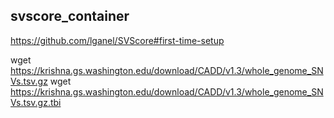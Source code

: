 ## svscore_container

https://github.com/lganel/SVScore#first-time-setup

wget https://krishna.gs.washington.edu/download/CADD/v1.3/whole_genome_SNVs.tsv.gz 
wget https://krishna.gs.washington.edu/download/CADD/v1.3/whole_genome_SNVs.tsv.gz.tbi